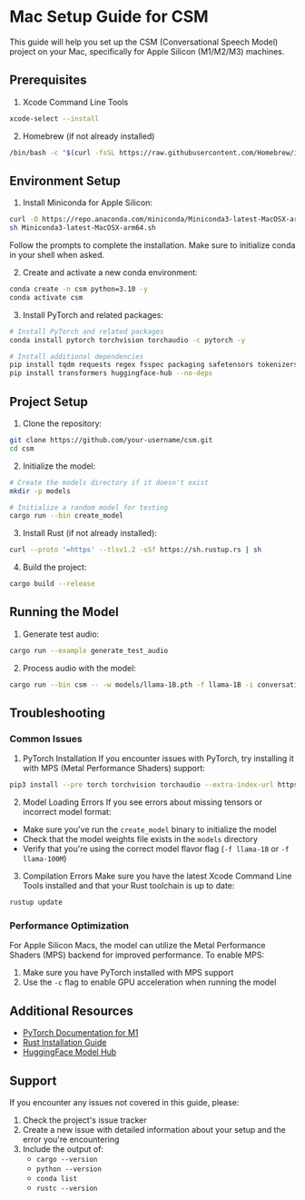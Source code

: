 # Mac Setup Guide for CSM

This guide will help you set up the CSM (Conversational Speech Model) project on your Mac, specifically for Apple Silicon (M1/M2/M3) machines.

## Prerequisites

1. Xcode Command Line Tools
```bash
xcode-select --install
```

2. Homebrew (if not already installed)
```bash
/bin/bash -c "$(curl -fsSL https://raw.githubusercontent.com/Homebrew/install/HEAD/install.sh)"
```

## Environment Setup

1. Install Miniconda for Apple Silicon:
```bash
curl -O https://repo.anaconda.com/miniconda/Miniconda3-latest-MacOSX-arm64.sh
sh Miniconda3-latest-MacOSX-arm64.sh
```
Follow the prompts to complete the installation. Make sure to initialize conda in your shell when asked.

2. Create and activate a new conda environment:
```bash
conda create -n csm python=3.10 -y
conda activate csm
```

3. Install PyTorch and related packages:
```bash
# Install PyTorch and related packages
conda install pytorch torchvision torchaudio -c pytorch -y

# Install additional dependencies
pip install tqdm requests regex fsspec packaging safetensors tokenizers
pip install transformers huggingface-hub --no-deps
```

## Project Setup

1. Clone the repository:
```bash
git clone https://github.com/your-username/csm.git
cd csm
```

2. Initialize the model:
```bash
# Create the models directory if it doesn't exist
mkdir -p models

# Initialize a random model for testing
cargo run --bin create_model
```

3. Install Rust (if not already installed):
```bash
curl --proto '=https' --tlsv1.2 -sSf https://sh.rustup.rs | sh
```

4. Build the project:
```bash
cargo build --release
```

## Running the Model

1. Generate test audio:
```bash
cargo run --example generate_test_audio
```

2. Process audio with the model:
```bash
cargo run --bin csm -- -w models/llama-1B.pth -f llama-1B -i conversational_a.wav -o output.wav
```

## Troubleshooting

### Common Issues

1. PyTorch Installation
If you encounter issues with PyTorch, try installing it with MPS (Metal Performance Shaders) support:
```bash
pip3 install --pre torch torchvision torchaudio --extra-index-url https://download.pytorch.org/whl/nightly/cpu
```

2. Model Loading Errors
If you see errors about missing tensors or incorrect model format:
- Make sure you've run the `create_model` binary to initialize the model
- Check that the model weights file exists in the `models` directory
- Verify that you're using the correct model flavor flag (`-f llama-1B` or `-f llama-100M`)

3. Compilation Errors
Make sure you have the latest Xcode Command Line Tools installed and that your Rust toolchain is up to date:
```bash
rustup update
```

### Performance Optimization

For Apple Silicon Macs, the model can utilize the Metal Performance Shaders (MPS) backend for improved performance. To enable MPS:

1. Make sure you have PyTorch installed with MPS support
2. Use the `-c` flag to enable GPU acceleration when running the model

## Additional Resources

- [PyTorch Documentation for M1](https://pytorch.org/docs/stable/notes/mps.html)
- [Rust Installation Guide](https://www.rust-lang.org/tools/install)
- [HuggingFace Model Hub](https://huggingface.co/models)

## Support

If you encounter any issues not covered in this guide, please:
1. Check the project's issue tracker
2. Create a new issue with detailed information about your setup and the error you're encountering
3. Include the output of:
   - `cargo --version`
   - `python --version`
   - `conda list`
   - `rustc --version` 